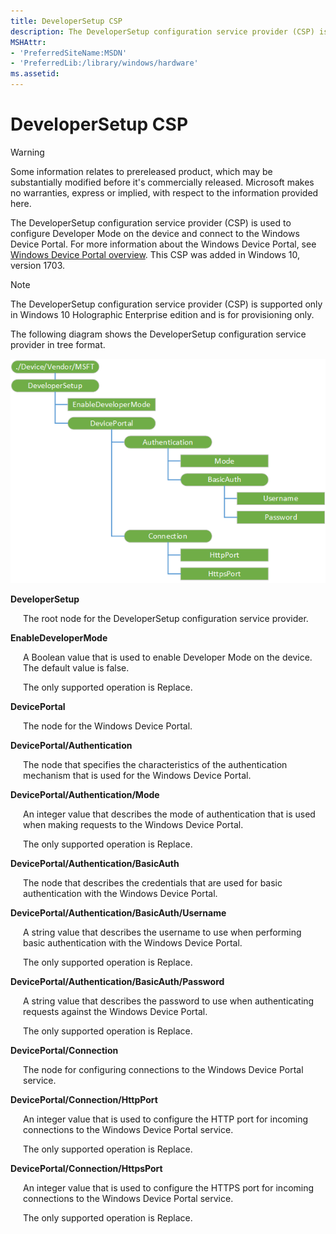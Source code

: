 ```yaml
---
title: DeveloperSetup CSP
description: The DeveloperSetup configuration service provider (CSP) is used to configure developer mode on the device. This CSP was added in the next major update of Windows 10.
MSHAttr:
- 'PreferredSiteName:MSDN'
- 'PreferredLib:/library/windows/hardware'
ms.assetid: 
---
```


# DeveloperSetup CSP

> [!WARNING]
> Some information relates to prereleased product, which may be substantially modified before it's commercially released. Microsoft makes no warranties, express or implied, with respect to the information provided here.

The DeveloperSetup configuration service provider (CSP) is used to configure Developer Mode on the device and connect to the Windows Device Portal. For more information about the Windows Device Portal, see [Windows Device Portal overview](https://msdn.microsoft.com/en-us/windows/uwp/debug-test-perf/device-portal). This CSP was added in Windows 10, version 1703.

> [!NOTE]
The DeveloperSetup configuration service provider (CSP) is supported only in Windows 10 Holographic Enterprise edition and is for provisioning only.

The following diagram shows the DeveloperSetup configuration service provider in tree format.

![developersetup csp diagram](images/provisioning-csp-developersetup.png)

<a href="" id="developersetup"></a>**DeveloperSetup**  
<p style="margin-left: 20px">The root node for the DeveloperSetup configuration service provider.

<a href="" id="enabledevelopermode"></a>**EnableDeveloperMode**  
<p style="margin-left: 20px">A Boolean value that is used to enable Developer Mode on the device. The default value is false.

<p style="margin-left: 20px">The only supported operation is Replace.

<a href="" id="deviceportal"></a>**DevicePortal**   
<p style="margin-left: 20px">The node for the Windows Device Portal.   

<a href="" id="deviceportal-authentication"></a>**DevicePortal/Authentication**  
<p style="margin-left: 20px">The node that specifies the characteristics of the authentication mechanism that is used for the Windows Device Portal.  

<a href="" id="deviceportal-authentication-mode"></a>**DevicePortal/Authentication/Mode**   
<p style="margin-left: 20px">An integer value that describes the mode of authentication that is used when making requests to the Windows Device Portal.  

<p style="margin-left: 20px">The only supported operation is Replace.

<a href="" id="deviceportal-authentication-basicauth"></a>**DevicePortal/Authentication/BasicAuth**   
<p style="margin-left: 20px">The node that describes the credentials that are used for basic authentication with the Windows Device Portal.  

<a href="" id="deviceportal-authentication-username"></a>**DevicePortal/Authentication/BasicAuth/Username**   
<p style="margin-left: 20px">A string value that describes the username to use when performing basic authentication with the Windows Device Portal.  

<p style="margin-left: 20px">The only supported operation is Replace.

<a href="" id="deviceportal-authentication-password"></a>**DevicePortal/Authentication/BasicAuth/Password**   
<p style="margin-left: 20px">A string value that describes the password to use when authenticating requests against the Windows Device Portal.  

<p style="margin-left: 20px">The only supported operation is Replace.

<a href="" id="deviceportal-connection"></a>**DevicePortal/Connection**  
<p style="margin-left: 20px">The node for configuring connections to the Windows Device Portal service.   

<a href="" id="deviceportal-connection-httpport"></a>**DevicePortal/Connection/HttpPort**   
<p style="margin-left: 20px">An integer value that is used to configure the HTTP port for incoming connections to the Windows Device Portal service.  

<p style="margin-left: 20px">The only supported operation is Replace.

<a href="" id="deviceportal-connection-httpsport"></a>**DevicePortal/Connection/HttpsPort**   
<p style="margin-left: 20px">An integer value that is used to configure the HTTPS port for incoming connections to the Windows Device Portal service.  

<p style="margin-left: 20px">The only supported operation is Replace.